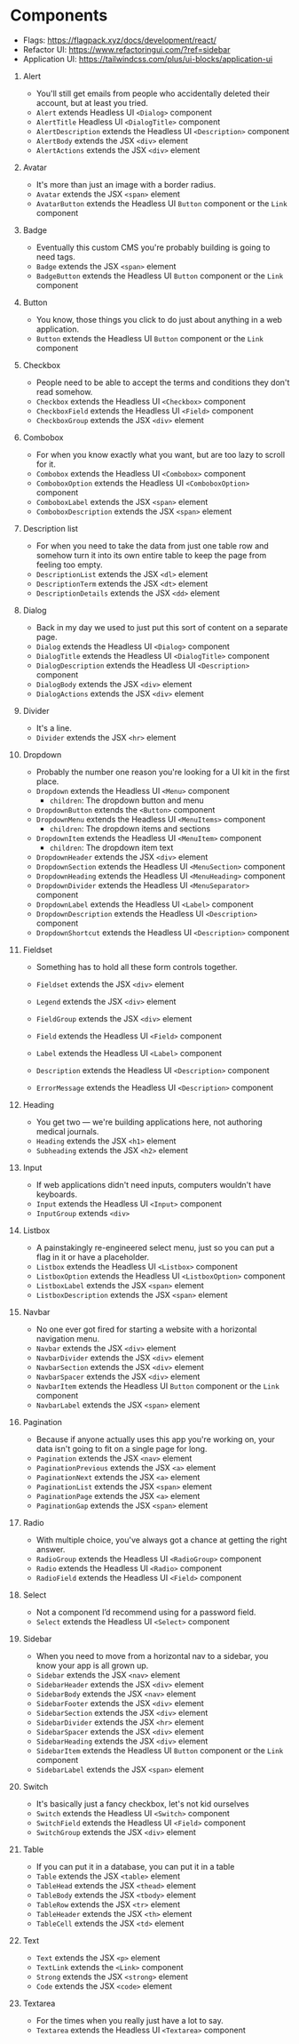 # Components
- Flags: https://flagpack.xyz/docs/development/react/
- Refactor UI: https://www.refactoringui.com/?ref=sidebar
- Application UI: https://tailwindcss.com/plus/ui-blocks/application-ui

1. Alert
    + You'll still get emails from people who accidentally deleted their account, but at least you tried.

    - `Alert` extends Headless UI `<Dialog>` component
    - `AlertTitle` Headless UI `<DialogTitle>` component
    - `AlertDescription` extends the Headless UI `<Description>` component
    - `AlertBody` extends the JSX `<div>` element
    - `AlertActions` extends the JSX `<div>` element

2. Avatar
    + It's more than just an image with a border radius.

    - `Avatar` extends the JSX `<span>` element
    - `AvatarButton` extends the Headless UI `Button` component or the `Link` component

3. Badge
    + Eventually this custom CMS you're probably building is going to need tags.

    - `Badge` extends the JSX `<span>` element
    - `BadgeButton` extends the Headless UI `Button` component or the `Link` component

4. Button
    + You know, those things you click to do just about anything in a web application.

    - `Button` extends the Headless UI `Button` component or the `Link` component

5. Checkbox
    + People need to be able to accept the terms and conditions they don't read somehow.

    - `Checkbox` extends the Headless UI `<Checkbox>` component
    - `CheckboxField` extends the Headless UI `<Field>` component
    - `CheckboxGroup` extends the JSX `<div>` element

6. Combobox
    + For when you know exactly what you want, but are too lazy to scroll for it.

    - `Combobox` extends the Headless UI `<Combobox>` component
    - `ComboboxOption` extends the Headless UI `<ComboboxOption>` component
    - `ComboboxLabel` extends the JSX `<span>` element
    - `ComboboxDescription` extends the JSX `<span>` element

7. Description list
    + For when you need to take the data from just one table row and somehow turn it into its own entire table to keep the page from feeling too empty.

    - `DescriptionList` extends the JSX `<dl>` element
    - `DescriptionTerm` extends the JSX `<dt>` element
    - `DescriptionDetails` extends the JSX `<dd>` element

8. Dialog
    + Back in my day we used to just put this sort of content on a separate page.

    - `Dialog` extends the Headless UI `<Dialog>` component
    - `DialogTitle` extends the Headless UI `<DialogTitle>` component
    - `DialogDescription` extends the Headless UI `<Description>` component
    - `DialogBody` extends the JSX `<div>` element
    - `DialogActions` extends the JSX `<div>` element

9. Divider
    + It's a line.

    - `Divider` extends the JSX `<hr>` element

10. Dropdown
    + Probably the number one reason you're looking for a UI kit in the first place.

    - `Dropdown` extends the Headless UI `<Menu>` component
        + `children`: The dropdown button and menu
    - `DropdownButton` extends the `<Button>` component
    - `DropdownMenu` extends the Headless UI `<MenuItems>` component
        + `children`: The dropdown items and sections
    - `DropdownItem` extends the Headless UI `<MenuItem>` component
        + `children`: The dropdown item text
    - `DropdownHeader` extends the JSX `<div>` element
    - `DropdownSection` extends the Headless UI `<MenuSection>` component
    - `DropdownHeading` extends the Headless UI `<MenuHeading>` component
    - `DropdownDivider` extends the Headless UI `<MenuSeparator>` component
    - `DropdownLabel` extends the Headless UI `<Label>` component
    - `DropdownDescription` extends the Headless UI `<Description>` component
    - `DropdownShortcut` extends the Headless UI `<Description>` component

11. Fieldset
    + Something has to hold all these form controls together.

    - `Fieldset` extends the JSX `<div>` element
    - `Legend` extends the JSX `<div>` element
    - `FieldGroup` extends the JSX `<div>` element
    
    - `Field` extends the Headless UI `<Field>` component
    - `Label` extends the Headless UI `<Label>` component
    - `Description` extends the Headless UI `<Description>` component
    - `ErrorMessage` extends the Headless UI `<Description>` component

12. Heading
    + You get two — we're building applications here, not authoring medical journals.

    - `Heading` extends the JSX `<h1>` element
    - `Subheading` extends the JSX `<h2>` element

13. Input
    + If web applications didn't need inputs, computers wouldn't have keyboards.

    - `Input` extends the Headless UI `<Input>` component
    - `InputGroup` extends `<div>`

14. Listbox
    + A painstakingly re-engineered select menu, just so you can put a flag in it or have a placeholder.

    - `Listbox` extends the Headless UI `<Listbox>` component
    - `ListboxOption` extends the Headless UI `<ListboxOption>` component
    - `ListboxLabel` extends the JSX `<span>` element
    - `ListboxDescription` extends the JSX `<span>` element

15. Navbar
    + No one ever got fired for starting a website with a horizontal navigation menu.

    - `Navbar` extends the JSX `<div>` element
    - `NavbarDivider` extends the JSX `<div>` element
    - `NavbarSection` extends the JSX `<div>` element
    - `NavbarSpacer` extends the JSX `<div>` element
    - `NavbarItem` extends the Headless UI `Button` component or the `Link` component
    - `NavbarLabel` extends the JSX `<span>` element

16. Pagination
    + Because if anyone actually uses this app you're working on, your data isn't going to fit on a single page for long.

    - `Pagination` extends the JSX `<nav>` element
    - `PaginationPrevious` extends the JSX `<a>` element
    - `PaginationNext` extends the JSX `<a>` element
    - `PaginationList` extends the JSX `<span>` element
    - `PaginationPage` extends the JSX `<a>` element
    - `PaginationGap` extends the JSX `<span>` element
    
17. Radio
    + With multiple choice, you've always got a chance at getting the right answer.

    - `RadioGroup` extends the Headless UI `<RadioGroup>` component
    - `Radio` extends the Headless UI `<Radio>` component
    - `RadioField` extends the Headless UI `<Field>` component

18. Select
    + Not a component I’d recommend using for a password field.

    - `Select` extends the Headless UI `<Select>` component

19. Sidebar
    + When you need to move from a horizontal nav to a sidebar, you know your app is all grown up.

    - `Sidebar` extends the JSX `<nav>` element
    - `SidebarHeader` extends the JSX `<div>` element
    - `SidebarBody` extends the JSX `<nav>` element
    - `SidebarFooter` extends the JSX `<div>` element
    - `SidebarSection` extends the JSX `<div>` element
    - `SidebarDivider` extends the JSX `<hr>` element
    - `SidebarSpacer` extends the JSX `<div>` element
    - `SidebarHeading` extends the JSX `<div>` element
    - `SidebarItem` extends the Headless UI `Button` component or the `Link` component
    - `SidebarLabel` extends the JSX `<span>` element

20. Switch
    + It's basically just a fancy checkbox, let's not kid ourselves

    - `Switch` extends the Headless UI `<Switch>` component
    - `SwitchField` extends the Headless UI `<Field>` component
    - `SwitchGroup` extends the JSX `<div>` element

21. Table
    + If you can put it in a database, you can put it in a table

    - `Table` extends the JSX `<table>` element
    - `TableHead` extends the JSX `<thead>` element
    - `TableBody` extends the JSX `<tbody>` element
    - `TableRow` extends the JSX `<tr>` element
    - `TableHeader` extends the JSX `<th>` element
    - `TableCell` extends the JSX `<td>` element

22. Text
    - `Text` extends the JSX `<p>` element
    - `TextLink` extends the `<Link>` component
    - `Strong` extends the JSX `<strong>` element
    - `Code` extends the JSX `<code>` element

23. Textarea
    + For the times when you really just have a lot to say.

    - `Textarea` extends the Headless UI `<Textarea>` component